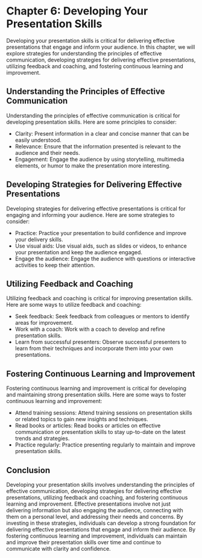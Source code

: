 Chapter 6: Developing Your Presentation Skills
==============================================

Developing your presentation skills is critical for delivering effective presentations that engage and inform your audience. In this chapter, we will explore strategies for understanding the principles of effective communication, developing strategies for delivering effective presentations, utilizing feedback and coaching, and fostering continuous learning and improvement.

Understanding the Principles of Effective Communication
-------------------------------------------------------

Understanding the principles of effective communication is critical for developing presentation skills. Here are some principles to consider:

* Clarity: Present information in a clear and concise manner that can be easily understood.
* Relevance: Ensure that the information presented is relevant to the audience and their needs.
* Engagement: Engage the audience by using storytelling, multimedia elements, or humor to make the presentation more interesting.

Developing Strategies for Delivering Effective Presentations
------------------------------------------------------------

Developing strategies for delivering effective presentations is critical for engaging and informing your audience. Here are some strategies to consider:

* Practice: Practice your presentation to build confidence and improve your delivery skills.
* Use visual aids: Use visual aids, such as slides or videos, to enhance your presentation and keep the audience engaged.
* Engage the audience: Engage the audience with questions or interactive activities to keep their attention.

Utilizing Feedback and Coaching
-------------------------------

Utilizing feedback and coaching is critical for improving presentation skills. Here are some ways to utilize feedback and coaching:

* Seek feedback: Seek feedback from colleagues or mentors to identify areas for improvement.
* Work with a coach: Work with a coach to develop and refine presentation skills.
* Learn from successful presenters: Observe successful presenters to learn from their techniques and incorporate them into your own presentations.

Fostering Continuous Learning and Improvement
---------------------------------------------

Fostering continuous learning and improvement is critical for developing and maintaining strong presentation skills. Here are some ways to foster continuous learning and improvement:

* Attend training sessions: Attend training sessions on presentation skills or related topics to gain new insights and techniques.
* Read books or articles: Read books or articles on effective communication or presentation skills to stay up-to-date on the latest trends and strategies.
* Practice regularly: Practice presenting regularly to maintain and improve presentation skills.

Conclusion
----------

Developing your presentation skills involves understanding the principles of effective communication, developing strategies for delivering effective presentations, utilizing feedback and coaching, and fostering continuous learning and improvement. Effective presentations involve not just delivering information but also engaging the audience, connecting with them on a personal level, and addressing their needs and concerns. By investing in these strategies, individuals can develop a strong foundation for delivering effective presentations that engage and inform their audience. By fostering continuous learning and improvement, individuals can maintain and improve their presentation skills over time and continue to communicate with clarity and confidence.
